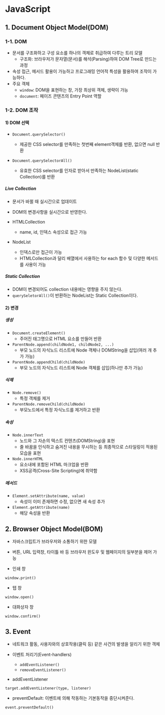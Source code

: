 # JavaScript



## 1. Document Object Model(DOM)

### 1-1. DOM

- 문서를 구조화하고 구성 요소를 하나의 객체로 취급하여 다루는 트리 모델
  - 구조화: 브라우저가 문자열(문서)를 해석(Parsing)하여 DOM Tree로 만드는 과정
- 속성 접근, 메서드 활용이 가능하고 프로그래밍 언어적 특성을 활용하여 조작이 가능하다.
- 주요 객체
  - `window`: DOM을 표현하는 창, 가장 최상위 객체, 생략이 가능
  - `document`: 페이즈 콘텐츠의 Entry Point 역할





### 1-2. DOM 조작

#### 1) DOM 선택

- `Document.querySelector()`
  - 제공한 CSS selector를 만족하는 첫번째 element객체를 반환, 없으면 null 반환

- `Document.querySelectorAll()`
  - 유효한 CSS selector를 인자로 받아서 만족하는 NodeList(static Collection)를 반환



##### Live Collection

- 문서가 바뀔 때 실시간으로 업데이트
- DOM의 변경사항을 실시간으로 반영한다.

- HTMLCollection
  - name, id, 인덱스 속성으로 접근 가능
- NodeList
  - 인덱스로만 접근이 가능
  - HTMLCollection과 달리 배열에서 사용하는 for each 함수 및 다양한 메서드를 사용이 가능



##### Static Collection

- DOM이 변경되어도 collection 내용에는 영향을 주지 않는다.
- `querySeletorAll()`이 반환하는 NodeList는 Static Collection이다.



#### 2) 변경

##### 생성

- `Document.createElement()`
  - 주어진 태그명으로 HTML 요소를 만들어 반환
- `ParentNode.append(childNode1, childNode2, ...)`
  - 부모 노드의 자식노드 리스트에 Node 객체나 DOMString을 삽입(여러 개 추가 가능)
- `ParentNode.appendChild(childNode)`
  - 부모 노드의 자식노드 리스트에 Node 객체를 삽입(하나만 추가 가능)

##### 삭제

- `Node.remove()`
  - 특정 객체를 제거
- `ParentNode.removeChild(childNode)`
  - 부모노드에서 특정 자식노드를 제거하고 반환

##### 속성

- `Node.innerText`
  - 노드와 그 자손의 텍스트 컨텐츠(DOMString)을 표현
  - 줄 바꿈을 인식하고 숨겨진 내용을 무시하는 등 최종적으로 스타일링이 적용된 모습을 표현
- `Node.innerHTML`
  - 요소내에 포함된 HTML 마크업을 반환
  - XSS공격(Cross-Site Scripting)에 취약함

##### 메서드

- `Element.setAttribute(name, value)`
  - 속성이 이미 존재하면 수정, 없으면 새 속성 추가
- `Element.getAttribute(name)`
  - 해당 속성을 반환





## 2. Browser Object Model(BOM)

- 자바스크립트가 브라우저와 소통하기 위한 모델
- 버튼, URL 입력창, 타이틀 바 등 브라우저 윈도우 및 웹페이지의 일부분을 제어 가능

- 인쇄 창

```
window.print()
```

- 탭 창

```
window.open()
```

- 대화상자 창

```
window.confirm()
```





## 3. Event

- 네트워크 활동, 사용자와의 상호작용(클릭 등) 같은 사건의 발생을 알리기 위한 객체
- 이벤트 처리기(Event-handlers)
  - `addEventListener()`
  - `removeEventListener()`

- addEventListener

```
target.addEventListener(type, listener)
```

- preventDefault: 이벤트에 의해 작동하는 기본동작을 중단시켜준다.

```
event.preventDefault()
```





